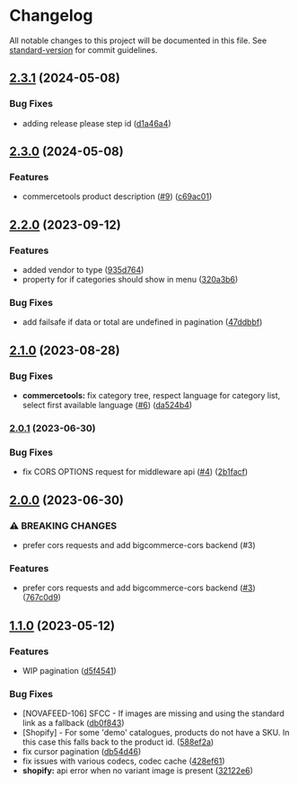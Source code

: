 # Changelog

All notable changes to this project will be documented in this file. See [standard-version](https://github.com/conventional-changelog/standard-version) for commit guidelines.

## [2.3.1](https://github.com/amplience/dc-integration-middleware/compare/v2.3.0...v2.3.1) (2024-05-08)


### Bug Fixes

* adding release please step id ([d1a46a4](https://github.com/amplience/dc-integration-middleware/commit/d1a46a4e789d377a13a2947e8549ae7989d8afa3))

## [2.3.0](https://github.com/amplience/dc-integration-middleware/compare/v2.2.0...v2.3.0) (2024-05-08)


### Features

* commercetools product description ([#9](https://github.com/amplience/dc-integration-middleware/issues/9)) ([c69ac01](https://github.com/amplience/dc-integration-middleware/commit/c69ac014a2b67fac78c8d4ccc6a4ae1dabb22228))

## [2.2.0](https://github.com/amplience/dc-integration-middleware/compare/v2.1.0...v2.2.0) (2023-09-12)


### Features

* added vendor to type ([935d764](https://github.com/amplience/dc-integration-middleware/commit/935d764ccc4f3fc112e0a5dbecda4a8681841d40))
* property for if categories should show in menu ([320a3b6](https://github.com/amplience/dc-integration-middleware/commit/320a3b6be40267bea0d2a6da108ddd8e3bbbf148))


### Bug Fixes

* add failsafe if data or total are undefined in pagination ([47ddbbf](https://github.com/amplience/dc-integration-middleware/commit/47ddbbf27684f38223c48d9c7ab64266615e5364))

## [2.1.0](https://github.com/amplience/dc-integration-middleware/compare/v2.0.1...v2.1.0) (2023-08-28)


### Bug Fixes

* **commercetools:** fix category tree, respect language for category list, select first available language ([#6](https://github.com/amplience/dc-integration-middleware/issues/6)) ([da524b4](https://github.com/amplience/dc-integration-middleware/commit/da524b45338db1973a6bb8704540227dfdc42b98))

### [2.0.1](https://github.com/amplience/dc-integration-middleware/compare/v2.0.0...v2.0.1) (2023-06-30)


### Bug Fixes

* fix CORS OPTIONS request for middleware api ([#4](https://github.com/amplience/dc-integration-middleware/issues/4)) ([2b1facf](https://github.com/amplience/dc-integration-middleware/commit/2b1facf93d71fd6034d5199d4188c3a83bf5a44b))

## [2.0.0](https://github.com/amplience/dc-integration-middleware/compare/v1.1.0...v2.0.0) (2023-06-30)


### ⚠ BREAKING CHANGES

* prefer cors requests and add bigcommerce-cors backend (#3)

### Features

* prefer cors requests and add bigcommerce-cors backend ([#3](https://github.com/amplience/dc-integration-middleware/issues/3)) ([767c0d9](https://github.com/amplience/dc-integration-middleware/commit/767c0d9873b8c7447044b941c841b4fba09e6266))

## [1.1.0](https://github.com/amplience/dc-integration-middleware/compare/v1.0.0...v1.1.0) (2023-05-12)


### Features

* WIP pagination ([d5f4541](https://github.com/amplience/dc-integration-middleware/commit/d5f4541638dc52834e2c8106774c0d017cb9d58e))


### Bug Fixes

* [NOVAFEED-106] SFCC - If images are missing and using the standard link as a fallback ([db0f843](https://github.com/amplience/dc-integration-middleware/commit/db0f8432c25f59832fcf2ddb268a80d35f805c57))
* [Shopify] - For some 'demo' catalogues, products do not have a SKU. In this case this falls back to the product id. ([588ef2a](https://github.com/amplience/dc-integration-middleware/commit/588ef2ae7c2edae6b846f76f109e12058361be64))
* fix cursor pagination ([db54d46](https://github.com/amplience/dc-integration-middleware/commit/db54d46af9e0ab03fa522878f0133dc422e2e7df))
* fix issues with various codecs, codec cache ([428ef61](https://github.com/amplience/dc-integration-middleware/commit/428ef615cf494af5f0d22b3ceb3bb5310731a37c))
* **shopify:** api error when no variant image is present ([32122e6](https://github.com/amplience/dc-integration-middleware/commit/32122e6a9f612679ad08cc5aff56473fbd7338ae))
